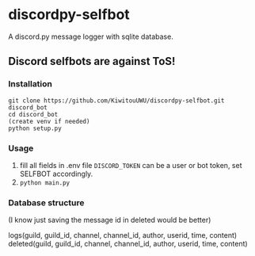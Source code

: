 # discordpy-selfbot
A discord.py message logger with sqlite database.

## Discord selfbots are against ToS!

### Installation
```
git clone https://github.com/KiwitouUWU/discordpy-selfbot.git discord_bot
cd discord_bot
(create venv if needed)
python setup.py
```

### Usage
1. fill all fields in .env file
    ``DISCORD_TOKEN`` can be a user or bot token, set SELFBOT accordingly.
2. ``python main.py``

### Database structure
(I know just saving the message id in deleted would be better)

logs(guild, guild_id, channel, channel_id, author, userid, time, content)
deleted(guild, guild_id, channel, channel_id, author, userid, time, content)

